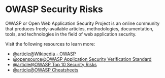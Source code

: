 # OWASP Security Risks

OWASP or Open Web Application Security Project is an online community that produces freely-available articles, methodologies, documentation, tools, and technologies in the field of web application security.

Visit the following resources to learn more:

- [@article@Wikipedia - OWASP](https://en.wikipedia.org/wiki/OWASP)
- [@opensource@OWASP Application Security Verification Standard](https://github.com/OWASP/ASVS)
- [@article@OWASP Top 10 Security Risks](https://cheatsheetseries.owasp.org/IndexTopTen.html)
- [@article@OWASP Cheatsheets](https://cheatsheetseries.owasp.org/cheatsheets/AJAX_Security_Cheat_Sheet.html)
